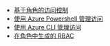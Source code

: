 * [基于角色的访问控制](../articles/active-directory/role-based-access-control-configure.md)
* [使用 Azure Powershell 管理访问](../articles/active-directory/role-based-access-control-manage-access-powershell.md)
* [使用 Azure CLI 管理访问](../articles/active-directory/role-based-access-control-manage-access-azure-cli.md)
* [在角色中生成的 RBAC](../articles/active-directory/role-based-access-built-in-roles.md)

